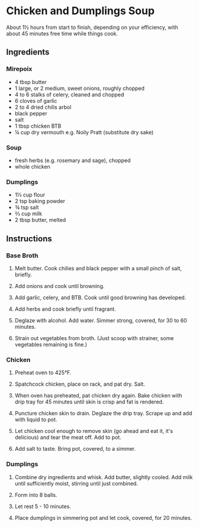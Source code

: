 # Chicken and Dumplings Soup

About 1½ hours from start to finish, depending on your efficiency, with about
45 minutes free time while things cook.

## Ingredients

### Mirepoix

 - 4 tbsp butter
 - 1 large, or 2 medium, sweet onions, roughly chopped
 - 4 to 6 stalks of celery, cleaned and chopped
 - 6 cloves of garlic
 - 2 to 4 dried chilis arbol
 - black pepper
 - salt
 - 1 tbsp chicken BTB
 - ¼ cup dry vermouth e.g. Noily Pratt (substitute dry sake)

### Soup

 - fresh herbs (e.g. rosemary and sage), chopped
 - whole chicken

### Dumplings

 - 1⅓ cup flour
 - 2 tsp baking powder
 - ¾ tsp salt
 - ⅔ cup milk
 - 2 tbsp butter, melted

## Instructions

### Base Broth

 1. Melt butter. Cook chilies and black pepper with a small pinch of salt,
    briefly.

 1. Add onions and cook until browning.

 2. Add garlic, celery, and BTB. Cook until good browning has developed.

 3. Add herbs and cook briefly until fragrant.

 4. Deglaze with alcohol. Add water. Simmer strong, covered, for 30 to 60
    minutes.

 5. Strain out vegetables from broth. (Just scoop with strainer, some
    vegetables remaining is fine.)

### Chicken

 1. Preheat oven to 425°F.

 2. Spatchcock chicken, place on rack, and pat dry. Salt.

 3. When oven has preheated, pat chicken dry again. Bake chicken with drip
    tray for 45 minutes until skin is crisp and fat is rendered.

 4. Puncture chicken skin to drain. Deglaze the drip tray. Scrape up and add
    with liquid to pot.

 5. Let chicken cool enough to remove skin (go ahead and eat it, it's
    delicious) and tear the meat off. Add to pot.

 6. Add salt to taste. Bring pot, covered, to a simmer.

### Dumplings

 1. Combine dry ingredients and whisk. Add butter, slightly cooled. Add milk
    until sufficiently moist, stirring until just combined.

 2. Form into 8 balls.

 3. Let rest 5 - 10 minutes.

 4. Place dumplings in simmering pot and let cook, covered, for 20 minutes.

